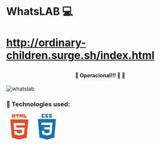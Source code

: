 <h1>WhatsLAB 💻<h1>

http://ordinary-children.surge.sh/index.html


  
  
<h4 align="center"> 
	🚧  Operacional!!! 🚀  🚧
</h4>

![whatslab](https://user-images.githubusercontent.com/81537288/117602122-4d60df80-b126-11eb-904f-a006aacbee2d.png)




<h3>🚀 Technologies used:</h3>
<img src="https://github.com/devicons/devicon/raw/master/icons/html5/html5-plain-wordmark.svg" alt="html5" width="70" height="70" style="max-width:100%;">

<img src="https://github.com/devicons/devicon/raw/master/icons/css3/css3-plain-wordmark.svg" alt="css3" width="70" height="70" style="max-width:100%;">

